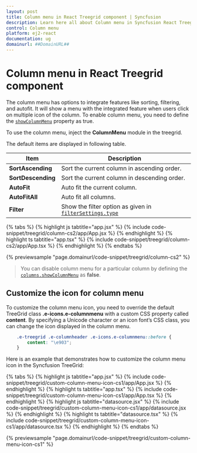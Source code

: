 ```yaml
---
layout: post
title: Column menu in React Treegrid component | Syncfusion
description: Learn here all about Column menu in Syncfusion React Treegrid component of Syncfusion Essential JS 2 and more.
control: Column menu 
platform: ej2-react
documentation: ug
domainurl: ##DomainURL##
---
```


# Column menu in React Treegrid component

The column menu has options to integrate features like sorting, filtering, and autofit. It will show a menu with the integrated feature when users click on multiple icon of the column. To enable column menu, you need to define the [`showColumnMenu`](https://ej2.syncfusion.com/react/documentation/api/treegrid/#showcolumnmenu) property as true.

To use the column menu, inject the **ColumnMenu** module in the treegrid.

The default items are displayed in following table.

| Item | Description |
|-----|-----|
| **SortAscending** | Sort the current column in ascending order. |
| **SortDescending** | Sort the current column in descending order. |
| **AutoFit** | Auto fit the current column. |
| **AutoFitAll** | Auto fit all columns. |
| **Filter** | Show the filter option as given in [`filterSettings.type`](https://ej2.syncfusion.com/react/documentation/api/treegrid/filterSettings/#type) |

{% tabs %}
{% highlight js tabtitle="app.jsx" %}
{% include code-snippet/treegrid/column-cs2/app/App.jsx %}
{% endhighlight %}
{% highlight ts tabtitle="app.tsx" %}
{% include code-snippet/treegrid/column-cs2/app/App.tsx %}
{% endhighlight %}
{% endtabs %}

 {% previewsample "page.domainurl/code-snippet/treegrid/column-cs2" %}

> You can disable column menu for a particular column by defining the [`columns.showColumnMenu`](https://ej2.syncfusion.com/react/documentation/api/treegrid/column/#showcolumnmenu) as **false**.

## Customize the icon for column menu

To customize the column menu icon, you need to override the default TreeGrid class **.e-icons.e-columnmenu** with a custom CSS property called **content**. By specifying a Unicode character or an icon font’s CSS class, you can change the icon displayed in the column menu.

```css
    .e-treegrid .e-columnheader .e-icons.e-columnmenu::before {
        content: "\e903";
    }
```

Here is an example that demonstrates how to customize the column menu icon in the Syncfusion TreeGrid:

{% tabs %}
{% highlight js tabtitle="app.jsx" %}
{% include code-snippet/treegrid/custom-column-menu-icon-cs1/app/App.jsx %}
{% endhighlight %}
{% highlight ts tabtitle="app.tsx" %}
{% include code-snippet/treegrid/custom-column-menu-icon-cs1/app/App.tsx %}
{% endhighlight %}
{% highlight js tabtitle="datasource.jsx" %}
{% include code-snippet/treegrid/custom-column-menu-icon-cs1/app/datasource.jsx %}
{% endhighlight %}
{% highlight ts tabtitle="datasource.tsx" %}
{% include code-snippet/treegrid/custom-column-menu-icon-cs1/app/datasource.tsx %}
{% endhighlight %}
{% endtabs %}

 {% previewsample "page.domainurl/code-snippet/treegrid/custom-column-menu-icon-cs1" %} 